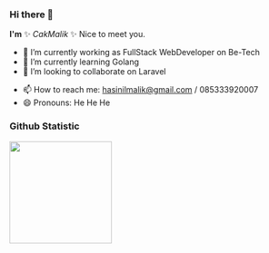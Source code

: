 ### Hi there 👋


**I'm** ✨ _CakMalik_ ✨ Nice to meet you.

<!-- Here are some ideas to get you started: -->

- 🔭 I’m currently working as FullStack WebDeveloper on Be-Tech 
- 🌱 I’m currently learning Golang
- 👯 I’m looking to collaborate on Laravel
<!-- - 🤔 I’m looking for help with ChatGpt -->
<!-- - 💬 Ask me about  -->
- 📫 How to reach me: hasinilmalik@gmail.com / 085333920007
- 😄 Pronouns: He He He
<!-- - ⚡ Fun fact:  -->


### Github Statistic<p align="left">
<a href="https://github.com/cakmalik">
  <img height="180em" src="https://github-readme-stats-eight-theta.vercel.app/api?username=cakmalik&show_icons=true&theme=dracula&include_all_commits=true&count_private=true"/>
</a>
</p>
